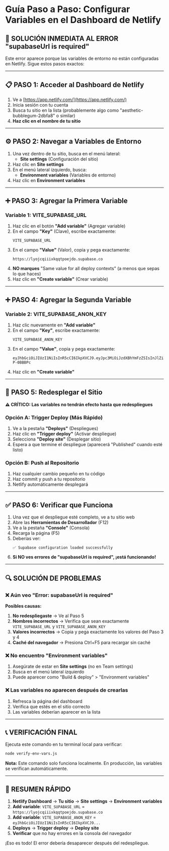 # Guía Paso a Paso: Configurar Variables en el Dashboard de Netlify

## 🚨 SOLUCIÓN INMEDIATA AL ERROR "supabaseUrl is required"

Este error aparece porque las variables de entorno no están configuradas en Netlify. Sigue estos pasos exactos:

---

## 📋 PASO 1: Acceder al Dashboard de Netlify

1. Ve a [https://app.netlify.com/](https://app.netlify.com/)
2. Inicia sesión con tu cuenta
3. Busca tu sitio en la lista (probablemente algo como "aesthetic-bubblegum-2dbfa8" o similar)
4. **Haz clic en el nombre de tu sitio**

---

## ⚙️ PASO 2: Navegar a Variables de Entorno

1. Una vez dentro de tu sitio, busca en el menú lateral:
   - **Site settings** (Configuración del sitio)
2. Haz clic en **Site settings**
3. En el menú lateral izquierdo, busca:
   - **Environment variables** (Variables de entorno)
4. Haz clic en **Environment variables**

---

## ➕ PASO 3: Agregar la Primera Variable

### Variable 1: VITE_SUPABASE_URL

1. Haz clic en el botón **"Add variable"** (Agregar variable)
2. En el campo **"Key"** (Clave), escribe exactamente:
   ```
   VITE_SUPABASE_URL
   ```
3. En el campo **"Value"** (Valor), copia y pega exactamente:
   ```
   https://lyojcqiiixkqqtpoejdo.supabase.co
   ```
4. **NO marques** "Same value for all deploy contexts" (a menos que sepas lo que haces)
5. Haz clic en **"Create variable"** (Crear variable)

---

## ➕ PASO 4: Agregar la Segunda Variable

### Variable 2: VITE_SUPABASE_ANON_KEY

1. Haz clic nuevamente en **"Add variable"**
2. En el campo **"Key"**, escribe exactamente:
   ```
   VITE_SUPABASE_ANON_KEY
   ```
3. En el campo **"Value"**, copia y pega exactamente:
   ```
   eyJhbGciOiJIUzI1NiIsInR5cCI6IkpXVCJ9.eyJpc3MiOiJzdXBhYmFzZSIsInJlZiI6Imx5b2pjcWlpaXhrcXF0cG9lamRvIiwicm9sZSI6ImFub24iLCJpYXQiOjE3NDc0OTgwMzAsImV4cCI6MjA2MzA3NDAzMH0._7ODHgTZbdP_k3PjYNIcx1j42xKWBRa3lZ-P-0BBBPc
   ```
4. Haz clic en **"Create variable"**

---

## 🔄 PASO 5: Redesplegar el Sitio

**⚠️ CRÍTICO: Las variables no tendrán efecto hasta que redespliegues**

### Opción A: Trigger Deploy (Más Rápido)
1. Ve a la pestaña **"Deploys"** (Despliegues)
2. Haz clic en **"Trigger deploy"** (Activar despliegue)
3. Selecciona **"Deploy site"** (Desplegar sitio)
4. Espera a que termine el despliegue (aparecerá "Published" cuando esté listo)

### Opción B: Push al Repositorio
1. Haz cualquier cambio pequeño en tu código
2. Haz commit y push a tu repositorio
3. Netlify automáticamente desplegará

---

## ✅ PASO 6: Verificar que Funciona

1. Una vez que el despliegue esté completo, ve a tu sitio web
2. Abre las **Herramientas de Desarrollador** (F12)
3. Ve a la pestaña **"Console"** (Consola)
4. Recarga la página (F5)
5. Deberías ver:
   ```
   ✅ Supabase configuration loaded successfully
   ```
6. **Si NO ves errores de "supabaseUrl is required", ¡está funcionando!**

---

## 🔍 SOLUCIÓN DE PROBLEMAS

### ❌ Aún veo "Error: supabaseUrl is required"

**Posibles causas:**
1. **No redespliegaste** → Ve al Paso 5
2. **Nombres incorrectos** → Verifica que sean exactamente `VITE_SUPABASE_URL` y `VITE_SUPABASE_ANON_KEY`
3. **Valores incorrectos** → Copia y pega exactamente los valores del Paso 3 y 4
4. **Caché del navegador** → Presiona Ctrl+F5 para recargar sin caché

### ❌ No encuentro "Environment variables"

1. Asegúrate de estar en **Site settings** (no en Team settings)
2. Busca en el menú lateral izquierdo
3. Puede aparecer como "Build & deploy" > "Environment variables"

### ❌ Las variables no aparecen después de crearlas

1. Refresca la página del dashboard
2. Verifica que estés en el sitio correcto
3. Las variables deberían aparecer en la lista

---

## 📞 VERIFICACIÓN FINAL

Ejecuta este comando en tu terminal local para verificar:
```bash
node verify-env-vars.js
```

**Nota:** Este comando solo funciona localmente. En producción, las variables se verifican automáticamente.

---

## 🎯 RESUMEN RÁPIDO

1. **Netlify Dashboard** → **Tu sitio** → **Site settings** → **Environment variables**
2. **Add variable**: `VITE_SUPABASE_URL` = `https://lyojcqiiixkqqtpoejdo.supabase.co`
3. **Add variable**: `VITE_SUPABASE_ANON_KEY` = `eyJhbGciOiJIUzI1NiIsInR5cCI6IkpXVCJ9...`
4. **Deploys** → **Trigger deploy** → **Deploy site**
5. **Verificar** que no hay errores en la consola del navegador

¡Eso es todo! El error debería desaparecer después del redespliegue.